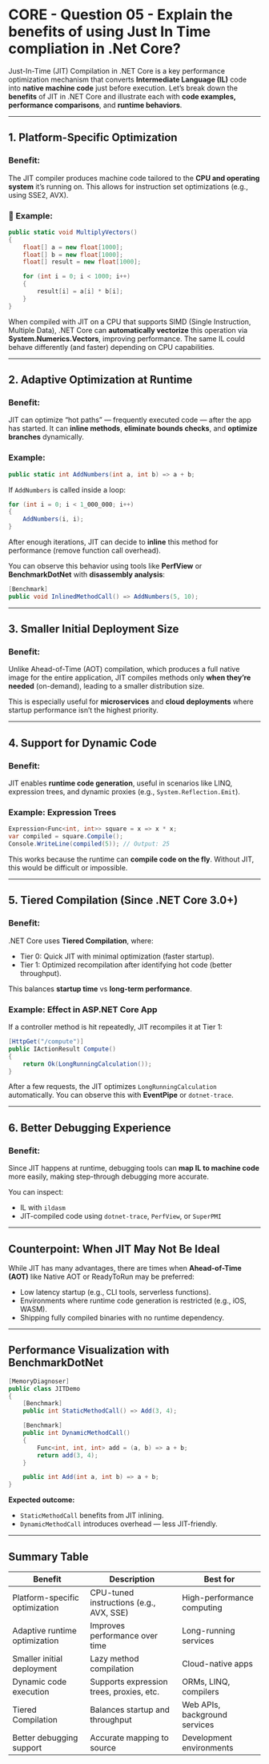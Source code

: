 # CORE - Question 05 - Explain the benefits of using Just In Time compliation in .Net Core?

Just-In-Time (JIT) Compilation in .NET Core is a key performance optimization mechanism that converts **Intermediate Language (IL)** code into **native machine code** just before execution. Let’s break down the **benefits** of JIT in .NET Core and illustrate each with **code examples, performance comparisons**, and **runtime behaviors**.

---

## 1. **Platform-Specific Optimization**

### Benefit:

The JIT compiler produces machine code tailored to the **CPU and operating system** it’s running on. This allows for instruction set optimizations (e.g., using SSE2, AVX).

### 🧪 Example:

```csharp
public static void MultiplyVectors()
{
    float[] a = new float[1000];
    float[] b = new float[1000];
    float[] result = new float[1000];

    for (int i = 0; i < 1000; i++)
    {
        result[i] = a[i] * b[i];
    }
}
```

When compiled with JIT on a CPU that supports SIMD (Single Instruction, Multiple Data), .NET Core can **automatically vectorize** this operation via **System.Numerics.Vectors**, improving performance. The same IL could behave differently (and faster) depending on CPU capabilities.

---

## 2. **Adaptive Optimization at Runtime**

### Benefit:

JIT can optimize “hot paths” — frequently executed code — after the app has started. It can **inline methods**, **eliminate bounds checks**, and **optimize branches** dynamically.

### Example:

```csharp
public static int AddNumbers(int a, int b) => a + b;
```

If `AddNumbers` is called inside a loop:

```csharp
for (int i = 0; i < 1_000_000; i++)
{
    AddNumbers(i, i);
}
```

After enough iterations, JIT can decide to **inline** this method for performance (remove function call overhead).

You can observe this behavior using tools like **PerfView** or **BenchmarkDotNet** with **disassembly analysis**:

```csharp
[Benchmark]
public void InlinedMethodCall() => AddNumbers(5, 10);
```

---

## 3. **Smaller Initial Deployment Size**

### Benefit:

Unlike Ahead-of-Time (AOT) compilation, which produces a full native image for the entire application, JIT compiles methods only **when they’re needed** (on-demand), leading to a smaller distribution size.

This is especially useful for **microservices** and **cloud deployments** where startup performance isn’t the highest priority.

---

## 4. **Support for Dynamic Code**

### Benefit:

JIT enables **runtime code generation**, useful in scenarios like LINQ, expression trees, and dynamic proxies (e.g., `System.Reflection.Emit`).

### Example: Expression Trees

```csharp
Expression<Func<int, int>> square = x => x * x;
var compiled = square.Compile();
Console.WriteLine(compiled(5)); // Output: 25
```

This works because the runtime can **compile code on the fly**. Without JIT, this would be difficult or impossible.

---

## 5. **Tiered Compilation (Since .NET Core 3.0+)**

### Benefit:

.NET Core uses **Tiered Compilation**, where:

* Tier 0: Quick JIT with minimal optimization (faster startup).
* Tier 1: Optimized recompilation after identifying hot code (better throughput).

This balances **startup time** vs **long-term performance**.

### Example: Effect in ASP.NET Core App

If a controller method is hit repeatedly, JIT recompiles it at Tier 1:

```csharp
[HttpGet("/compute")]
public IActionResult Compute()
{
    return Ok(LongRunningCalculation());
}
```

After a few requests, the JIT optimizes `LongRunningCalculation` automatically. You can observe this with **EventPipe** or `dotnet-trace`.

---

## 6. **Better Debugging Experience**

### Benefit:

Since JIT happens at runtime, debugging tools can **map IL to machine code** more easily, making step-through debugging more accurate.

You can inspect:

* IL with `ildasm`
* JIT-compiled code using `dotnet-trace`, `PerfView`, or `SuperPMI`

---

## Counterpoint: When JIT May Not Be Ideal

While JIT has many advantages, there are times when **Ahead-of-Time (AOT)** like Native AOT or ReadyToRun may be preferred:

* Low latency startup (e.g., CLI tools, serverless functions).
* Environments where runtime code generation is restricted (e.g., iOS, WASM).
* Shipping fully compiled binaries with no runtime dependency.

---

## Performance Visualization with BenchmarkDotNet

```csharp
[MemoryDiagnoser]
public class JITDemo
{
    [Benchmark]
    public int StaticMethodCall() => Add(3, 4);

    [Benchmark]
    public int DynamicMethodCall()
    {
        Func<int, int, int> add = (a, b) => a + b;
        return add(3, 4);
    }

    public int Add(int a, int b) => a + b;
}
```

**Expected outcome:**

* `StaticMethodCall` benefits from JIT inlining.
* `DynamicMethodCall` introduces overhead — less JIT-friendly.

---

## Summary Table

| Benefit                        | Description                              | Best for                      |
| ------------------------------ | ---------------------------------------- | ----------------------------- |
| Platform-specific optimization | CPU-tuned instructions (e.g., AVX, SSE)  | High-performance computing    |
| Adaptive runtime optimization  | Improves performance over time           | Long-running services         |
| Smaller initial deployment     | Lazy method compilation                  | Cloud-native apps             |
| Dynamic code execution         | Supports expression trees, proxies, etc. | ORMs, LINQ, compilers         |
| Tiered Compilation             | Balances startup and throughput          | Web APIs, background services |
| Better debugging support       | Accurate mapping to source               | Development environments      |


